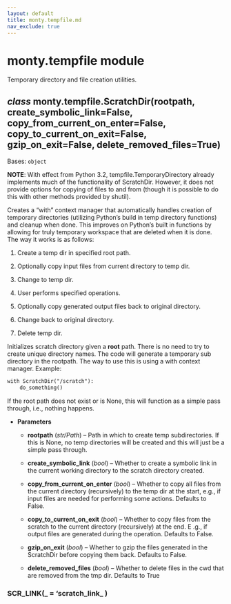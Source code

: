 ```yaml
---
layout: default
title: monty.tempfile.md
nav_exclude: true
---
```


# monty.tempfile module

Temporary directory and file creation utilities.

## *class* monty.tempfile.ScratchDir(rootpath, create_symbolic_link=False, copy_from_current_on_enter=False, copy_to_current_on_exit=False, gzip_on_exit=False, delete_removed_files=True)

Bases: `object`

**NOTE**: With effect from Python 3.2, tempfile.TemporaryDirectory already
implements much of the functionality of ScratchDir. However, it does
not provide options for copying of files to and from (though it is
possible to do this with other methods provided by shutil).

Creates a “with” context manager that automatically handles creation of
temporary directories (utilizing Python’s build in temp directory
functions) and cleanup when done. This improves on Python’s built in
functions by allowing for truly temporary workspace that are deleted
when it is done. The way it works is as follows:


1. Create a temp dir in specified root path.


2. Optionally copy input files from current directory to temp dir.


3. Change to temp dir.


4. User performs specified operations.


5. Optionally copy generated output files back to original directory.


6. Change back to original directory.


7. Delete temp dir.

Initializes scratch directory given a **root** path. There is no need
to try to create unique directory names. The code will generate a
temporary sub directory in the rootpath. The way to use this is using a
with context manager. Example:

```default
with ScratchDir("/scratch"):
    do_something()
```

If the root path does not exist or is None, this will function as a
simple pass through, i.e., nothing happens.


* **Parameters**

    * **rootpath** (*str/Path*) – Path in which to create temp subdirectories.
If this is None, no temp directories will be created and
this will just be a simple pass through.


    * **create_symbolic_link** (*bool*) – Whether to create a symbolic link in
the current working directory to the scratch directory
created.


    * **copy_from_current_on_enter** (*bool*) – Whether to copy all files from
the current directory (recursively) to the temp dir at the
start, e.g., if input files are needed for performing some
actions. Defaults to False.


    * **copy_to_current_on_exit** (*bool*) – Whether to copy files from the
scratch to the current directory (recursively) at the end. E
.g., if output files are generated during the operation.
Defaults to False.


    * **gzip_on_exit** (*bool*) – Whether to gzip the files generated in the
ScratchDir before copying them back.
Defaults to False.


    * **delete_removed_files** (*bool*) – Whether to delete files in the cwd
that are removed from the tmp dir.
Defaults to True

### SCR_LINK(_ = ‘scratch_link_ )